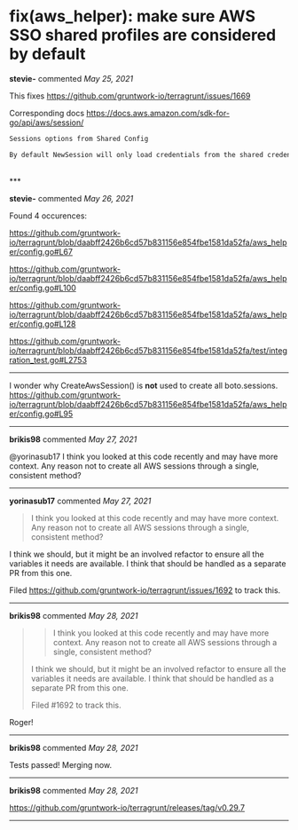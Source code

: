 # fix(aws_helper): make sure AWS SSO shared profiles are considered by default

**stevie-** commented *May 25, 2021*

This fixes https://github.com/gruntwork-io/terragrunt/issues/1669 

Corresponding  docs https://docs.aws.amazon.com/sdk-for-go/api/aws/session/ 

```txt
Sessions options from Shared Config

By default NewSession will only load credentials from the shared credentials file (~/.aws/credentials). If the AWS_SDK_LOAD_CONFIG environment variable is set to a truthy value the Session will be created from the configuration values from the shared config (~/.aws/config) and shared credentials (~/.aws/credentials) files. Using the NewSessionWithOptions with SharedConfigState set to SharedConfigEnable will create the session as if the AWS_SDK_LOAD_CONFIG environment variable was set.
```
<br />
***


**stevie-** commented *May 26, 2021*

Found 4 occurences:

https://github.com/gruntwork-io/terragrunt/blob/daabff2426b6cd57b831156e854fbe1581da52fa/aws_helper/config.go#L67

https://github.com/gruntwork-io/terragrunt/blob/daabff2426b6cd57b831156e854fbe1581da52fa/aws_helper/config.go#L100

https://github.com/gruntwork-io/terragrunt/blob/daabff2426b6cd57b831156e854fbe1581da52fa/aws_helper/config.go#L128

https://github.com/gruntwork-io/terragrunt/blob/daabff2426b6cd57b831156e854fbe1581da52fa/test/integration_test.go#L2753

----
I wonder why CreateAwsSession() is **not** used to create all boto.sessions.
https://github.com/gruntwork-io/terragrunt/blob/daabff2426b6cd57b831156e854fbe1581da52fa/aws_helper/config.go#L95
***

**brikis98** commented *May 27, 2021*

@yorinasub17 I think you looked at this code recently and may have more context. Any reason not to create all AWS sessions through a single, consistent method?
***

**yorinasub17** commented *May 27, 2021*

> I think you looked at this code recently and may have more context. Any reason not to create all AWS sessions through a single, consistent method?

I think we should, but it might be an involved refactor to ensure all the variables it needs are available. I think that should be handled as a separate PR from this one.

Filed https://github.com/gruntwork-io/terragrunt/issues/1692 to track this.

***

**brikis98** commented *May 28, 2021*

> > I think you looked at this code recently and may have more context. Any reason not to create all AWS sessions through a single, consistent method?
> 
> I think we should, but it might be an involved refactor to ensure all the variables it needs are available. I think that should be handled as a separate PR from this one.
> 
> Filed #1692 to track this.

Roger!
***

**brikis98** commented *May 28, 2021*

Tests passed! Merging now.
***

**brikis98** commented *May 28, 2021*

https://github.com/gruntwork-io/terragrunt/releases/tag/v0.29.7
***

